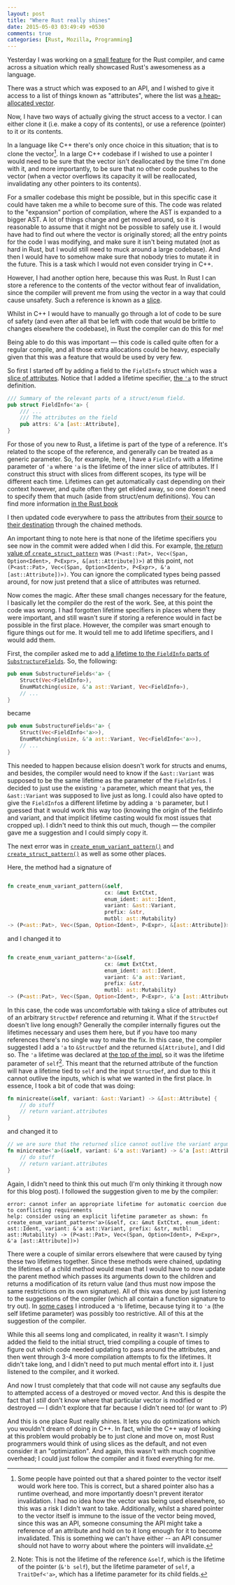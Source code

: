 ```yaml
---
layout: post
title: "Where Rust really shines"
date: 2015-05-03 03:49:49 +0530
comments: true
categories: [Rust, Mozilla, Programming]
---
```


Yesterday I was working on a [small feature](https://github.com/rust-lang/rust/pull/25027)
for the Rust compiler, and came across a situation which really showcased Rust's
awesomeness as a language.

There was a struct which was exposed to an API,
and I wished to give it access to a list of things known as "attributes", where the list was [a heap-allocated vector](http://doc.rust-lang.org/std/vec/struct.Vec.html).


Now, I have two ways of actually giving the struct access to a vector. I can either clone it (i.e. make a copy of its contents), 
or use a reference (pointer) to it or its contents.

In a language like C++ there's only once choice in this situation; that is
to clone the vector[^1]. In a large C++ codebase if I wished to use a pointer I would need to be sure that the vector
isn't deallocated by the time I'm done with it, and more importantly, to be sure that no other code pushes to the vector (when a vector overflows its
capacity it will be reallocated, invalidating any other pointers to its contents).

For a smaller codebase this might be possible, but in this specific case it could have taken me a while to become sure of this.
The code was related to the "expansion" portion of compilation, where the AST is expanded to a bigger AST. A lot of things change and get
moved around, so it is reasonable to assume that it might not be possible to safely use it.
I would have had to find out where the vector is originally stored; all the entry points for the code I was
modifying, and make sure it isn't being mutated (not as hard in Rust, but I would
still need to muck around a large codebase). And then I would have to somehow make sure that nobody tries to mutate it
in the future. This is a task which I would not even consider trying in C++.

However, I had another option here, because this was Rust. In Rust I can store a reference to the contents of the vector
without fear of invalidation, since the compiler will prevent me from using the vector in a way that could cause unsafety. 
Such a reference is known as a [slice](http://doc.rust-lang.org/std/primitive.slice.html).

Whilst in C++ I would have to manually go through a lot of code to be sure of safety
(and even after all that be left with code that would be brittle to changes elsewhere
the codebase), in Rust the compiler can do this for me!

Being able to do this was important
&mdash; this code is called quite often for a regular compile, and all those
extra allocations could be heavy, especially given that this was a feature that would be used
by very few.

So first I started off by adding a field to the `FieldInfo` struct which was a [slice of attributes](https://github.com/Manishearth/rust/commit/ede7a6dc8ff5455f9d0d39a90e6d11e9a374e93b#diff-6fa0bf762b2ef85690cce1a0fd8d5a20R285). Notice that I added a lifetime specifier, [the `'a`](https://github.com/Manishearth/rust/commit/ede7a6dc8ff5455f9d0d39a90e6d11e9a374e93b#diff-6fa0bf762b2ef85690cce1a0fd8d5a20R273) to the struct definition.

```rust
/// Summary of the relevant parts of a struct/enum field.
pub struct FieldInfo<'a> {
    /// ...
    /// The attributes on the field
    pub attrs: &'a [ast::Attribute],
}
```

For those of you new to Rust, a lifetime is part of the type of a reference. It's related to the scope of the reference, and generally can be treated as
a generic parameter. So, for example, here, I have a `FieldInfo` with a lifetime parameter of `'a` where `'a` is the lifetime of the inner slice of attributes.
If I construct this struct with slices from different scopes, its type will be different each time. Lifetimes can get automatically cast depending on their context however,
and quite often they get elided away, so one doesn't need to specify them that much (aside from struct/enum definitions). You can find more information [in the Rust book](http://doc.rust-lang.org/nightly/book/ownership.html#lifetimes)

I then updated code everywhere to pass the attributes from [their source](https://github.com/Manishearth/rust/commit/ede7a6dc8ff5455f9d0d39a90e6d11e9a374e93b#diff-6fa0bf762b2ef85690cce1a0fd8d5a20R1440)
to [their destination](https://github.com/Manishearth/rust/commit/ede7a6dc8ff5455f9d0d39a90e6d11e9a374e93b#diff-6fa0bf762b2ef85690cce1a0fd8d5a20R1155) through the chained methods.

An important thing to note here is that none of the lifetime specifiers you see now in the commit were added when I did this. For example, [the return value
of `create_struct_pattern`](https://github.com/Manishearth/rust/commit/ede7a6dc8ff5455f9d0d39a90e6d11e9a374e93b#diff-6fa0bf762b2ef85690cce1a0fd8d5a20R1410) was
`(P<ast::Pat>, Vec<(Span, Option<Ident>, P<Expr>, &[ast::Attribute])>)` at this point, not `(P<ast::Pat>, Vec<(Span, Option<Ident>, P<Expr>, &'a [ast::Attribute])>)`.
You can ignore the complicated types being passed around, for now just pretend that a slice of attributes was returned.

Now comes the magic. After these small changes necessary for the feature, I basically let the compiler do the rest of the work. See, at this point the code was wrong.
I had forgotten lifetime specifiers in places where they were important, and still wasn't sure if storing a reference would in fact be possible in the first place.
However, the compiler was smart enough to figure things out for me. It would tell me to add lifetime specifiers, and I would add them.

First, the compiler asked me to add [a lifetime to the `FieldInfo` parts of `SubstructureFields`](https://github.com/Manishearth/rust/commit/ede7a6dc8ff5455f9d0d39a90e6d11e9a374e93b#diff-6fa0bf762b2ef85690cce1a0fd8d5a20R297). So, the following:

```rust
pub enum SubstructureFields<'a> {
    Struct(Vec<FieldInfo>),
    EnumMatching(usize, &'a ast::Variant, Vec<FieldInfo>),
    // ...
}
```

became


```rust
pub enum SubstructureFields<'a> {
    Struct(Vec<FieldInfo<'a>>),
    EnumMatching(usize, &'a ast::Variant, Vec<FieldInfo<'a>>),
    // ...
}
```

This needed to happen because elision doesn't work for structs and enums,
and besides, the compiler would need to know if the `&ast::Variant` was supposed to be the same lifetime as the parameter of the `FieldInfo`s. I decided
to just use the existing `'a` parameter, which meant that yes, the `&ast::Variant` was supposed to live just as long. I could also have opted to give the `FieldInfo`s
a different lifetime by adding a `'b` parameter, but I guessed that it would work this way too (knowing the origin of the fieldinfo and variant, and that implicit lifetime casting would
fix most issues that cropped up). I didn't need to think this out much, though &mdash; the compiler gave me a suggestion and I could simply copy it.

The next error was in [`create_enum_variant_pattern()`](https://github.com/Manishearth/rust/commit/ede7a6dc8ff5455f9d0d39a90e6d11e9a374e93b#diff-6fa0bf762b2ef85690cce1a0fd8d5a20R1463)
and [`create_struct_pattern()`](https://github.com/Manishearth/rust/commit/ede7a6dc8ff5455f9d0d39a90e6d11e9a374e93b#diff-6fa0bf762b2ef85690cce1a0fd8d5a20R1404) as well as some other places.

Here, the method had a signature of 

```rust

fn create_enum_variant_pattern(&self,
                               cx: &mut ExtCtxt,
                               enum_ident: ast::Ident,
                               variant: &ast::Variant,
                               prefix: &str,
                               mutbl: ast::Mutability)
-> (P<ast::Pat>, Vec<(Span, Option<Ident>, P<Expr>, &[ast::Attribute])>)
```

and I changed it to


```rust

fn create_enum_variant_pattern<'a>(&self,
                               cx: &mut ExtCtxt,
                               enum_ident: ast::Ident,
                               variant: &'a ast::Variant,
                               prefix: &str,
                               mutbl: ast::Mutability)
-> (P<ast::Pat>, Vec<(Span, Option<Ident>, P<Expr>, &'a [ast::Attribute])>)
```

In this case, the code was uncomfortable with taking a slice of attributes out of an arbitrary `StructDef` reference and returning it. What if the `StructDef` doesn't live long enough?
Generally the compiler internally figures out the lifetimes necessary and uses them here, but if you have too many references there's no single way to make the fix.
In this case, the compiler suggested I add a `'a` to `&StructDef` and the returned `&[Attribute]`, and I did so. The `'a` lifetime was declared at [the top of the impl](https://github.com/Manishearth/rust/blob/ede7a6dc8ff5455f9d0d39a90e6d11e9a374e93b/src/libsyntax/ext/deriving/generic/mod.rs#L379), so it was the lifetime parameter of `self`[^2]. This meant that the returned attribute of the function will
have a lifetime tied to `self` and the input `StructDef`, and due to this it cannot outlive the inputs, which is what we wanted in the first place. In essence, I took a bit of code that was doing:

```rust
fn minicreate(&self, variant: &ast::Variant) -> &[ast::Attribute] {
    // do stuff
    // return variant.attributes
}
```

and changed it to 

```rust
// we are sure that the returned slice cannot outlive the variant argument
fn minicreate<'a>(&self, variant: &'a ast::Variant) -> &'a [ast::Attribute] {
    // do stuff
    // return variant.attributes
}
```

Again, I didn't need to think this out much (I'm only thinking it through now for this blog post). I followed the suggestion given to me by the compiler:

```text
error: cannot infer an appropriate lifetime for automatic coercion due to conflicting requirements
help: consider using an explicit lifetime parameter as shown: fn create_enum_variant_pattern<'a>(&self, cx: &mut ExtCtxt, enum_ident: ast::Ident, variant: &'a ast::Variant, prefix: &str, mutbl: ast::Mutability) -> (P<ast::Pat>, Vec<(Span, Option<Ident>, P<Expr>, &'a [ast::Attribute])>)

```

There were a couple of similar errors elsewhere that were caused by tying these two lifetimes together. Since these methods were chained, updating the lifetimes of a child method
would mean that I would have to now update the parent method which passes its arguments down to the children and returns a modification of its return value (and thus must now impose the
same restrictions on its own signature). All of this was done by just listening to the suggestions of the compiler (which all contain a function signature to try out). In [some cases](https://github.com/Manishearth/rust/commit/ede7a6dc8ff5455f9d0d39a90e6d11e9a374e93b#diff-6fa0bf762b2ef85690cce1a0fd8d5a20R890) I introduced a `'b` lifetime, because tying it to `'a`
(the self lifetime parameter) was possibly too restrictive. All of this at the suggestion of the compiler.

While this all seems long and complicated, in reality it wasn't. I simply added the field to the initial struct, tried compiling a couple of times to figure out which code needed updating
to pass around the attributes, and then went through 3-4 more compilation attempts to fix the lifetimes. It didn't take long, and I didn't need to put much mental effort into it. I just
listened to the compiler, and it worked.

And now I trust completely that that code will not cause any segfaults due to attempted access of a destroyed or moved vector. And this is despite the fact that I _still_ don't know
where that particular vector is modified or destroyed &mdash; I didn't explore that far because I didn't need to! (or want to :P)

And this is one place Rust really shines. It lets you do optimizations which you wouldn't dream of doing in C++. In fact, while the C++ way of looking at this problem
would probably be to just clone and move on, most Rust programmers would think of using slices as the default, and not even consider it an "optimization". And again, this wasn't
with much cognitive overhead; I could just follow the compiler and it fixed everything for me.

[^1]: Some people have pointed out that a shared pointer to the vector itself would work here too. This is correct, but a shared pointer also has a runtime overhead, and more importantly doesn't prevent iterator invalidation. I had no idea how the vector was being used elsewhere, so this was a risk I didn't want to take. Additionally, whilst a shared pointer to the vector itself is immune to the issue of the vector being moved, since this was an API, someone consuming the API might take a reference of an attribute and hold on to it long enough for it to become invalidated. This is something we can't have either -- an API consumer should not have to worry about where the pointers will invalidate.
[^2]: Note: This is not the lifetime of the reference `&self`, which is the lifetime of the pointer (`&'b self`), but the lifetime parameter of `self`, a `TraitDef<'a>`, which has a lifetime parameter for its child fields.


